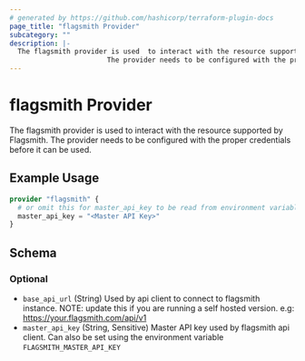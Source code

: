 ```yaml
---
# generated by https://github.com/hashicorp/terraform-plugin-docs
page_title: "flagsmith Provider"
subcategory: ""
description: |-
  The flagsmith provider is used  to interact with the resource supported by Flagsmith.
                        The provider needs to be configured with the proper credentials before it can be used.
---
```


# flagsmith Provider

The flagsmith provider is used  to interact with the resource supported by Flagsmith.
				      The provider needs to be configured with the proper credentials before it can be used.

## Example Usage

```terraform
provider "flagsmith" {
  # or omit this for master_api_key to be read from environment variable
  master_api_key = "<Master API Key>"
}
```

<!-- schema generated by tfplugindocs -->
## Schema

### Optional

- `base_api_url` (String) Used by api client to connect to flagsmith instance. NOTE: update this if you are running a self hosted version. e.g: https://your.flagsmith.com/api/v1
- `master_api_key` (String, Sensitive) Master API key used by flagsmith api client. Can also be set using the environment variable `FLAGSMITH_MASTER_API_KEY`
